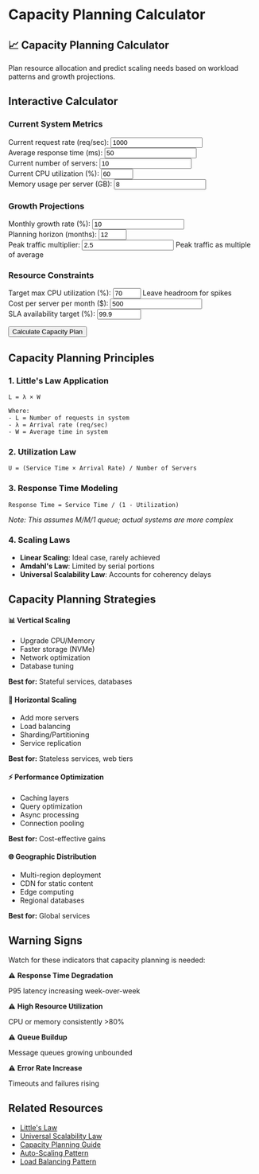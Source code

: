 # Capacity Planning Calculator

<div class="calculator-container">
<div class="calc-header">
<h2>📈 Capacity Planning Calculator</h2>
<p>Plan resource allocation and predict scaling needs based on workload patterns and growth projections.</p>
</div>

## Interactive Calculator

<div class="calculator-tool">
<form id="capacityCalc">

### Current System Metrics
<div class="input-group">
<label for="currentRPS">Current request rate (req/sec):</label>
<input type="number" id="currentRPS" value="1000" min="0" step="100">
</div>

<div class="input-group">
<label for="avgResponseTime">Average response time (ms):</label>
<input type="number" id="avgResponseTime" value="50" min="1" step="10">
</div>

<div class="input-group">
<label for="currentServers">Current number of servers:</label>
<input type="number" id="currentServers" value="10" min="1" step="1">
</div>

<div class="input-group">
<label for="cpuUtilization">Current CPU utilization (%):</label>
<input type="number" id="cpuUtilization" value="60" min="0" max="100" step="5">
</div>

<div class="input-group">
<label for="memoryUsageGB">Memory usage per server (GB):</label>
<input type="number" id="memoryUsageGB" value="8" min="0" step="1">
</div>

### Growth Projections
<div class="input-group">
<label for="growthRate">Monthly growth rate (%):</label>
<input type="number" id="growthRate" value="10" min="0" step="1">
</div>

<div class="input-group">
<label for="planningHorizon">Planning horizon (months):</label>
<input type="number" id="planningHorizon" value="12" min="1" max="36" step="1">
</div>

<div class="input-group">
<label for="peakMultiplier">Peak traffic multiplier:</label>
<input type="number" id="peakMultiplier" value="2.5" min="1" step="0.1">
<span class="help">Peak traffic as multiple of average</span>
</div>

### Resource Constraints
<div class="input-group">
<label for="maxCPU">Target max CPU utilization (%):</label>
<input type="number" id="maxCPU" value="70" min="10" max="90" step="5">
<span class="help">Leave headroom for spikes</span>
</div>

<div class="input-group">
<label for="serverCost">Cost per server per month ($):</label>
<input type="number" id="serverCost" value="500" min="0" step="50">
</div>

<div class="input-group">
<label for="slaTarget">SLA availability target (%):</label>
<input type="number" id="slaTarget" value="99.9" min="90" max="99.999" step="0.1">
</div>

<button type="button" onclick="calculateCapacity()" class="calc-button">Calculate Capacity Plan</button>
</form>

<div id="results" class="results-panel">
<!-- Results will appear here -->
</div>
</div>

## Capacity Planning Principles

### 1. Little's Law Application
```
L = λ × W

Where:
- L = Number of requests in system
- λ = Arrival rate (req/sec)
- W = Average time in system
```

### 2. Utilization Law
```
U = (Service Time × Arrival Rate) / Number of Servers
```

### 3. Response Time Modeling
```
Response Time = Service Time / (1 - Utilization)
```
*Note: This assumes M/M/1 queue; actual systems are more complex*

### 4. Scaling Laws
- **Linear Scaling**: Ideal case, rarely achieved
- **Amdahl's Law**: Limited by serial portions
- **Universal Scalability Law**: Accounts for coherency delays

## Capacity Planning Strategies

<div class="strategy-grid">
<div class="strategy-card">
<h4>📊 Vertical Scaling</h4>
<ul>
<li>Upgrade CPU/Memory</li>
<li>Faster storage (NVMe)</li>
<li>Network optimization</li>
<li>Database tuning</li>
</ul>
<p><strong>Best for:</strong> Stateful services, databases</p>
</div>

<div class="strategy-card">
<h4>🔄 Horizontal Scaling</h4>
<ul>
<li>Add more servers</li>
<li>Load balancing</li>
<li>Sharding/Partitioning</li>
<li>Service replication</li>
</ul>
<p><strong>Best for:</strong> Stateless services, web tiers</p>
</div>

<div class="strategy-card">
<h4>⚡ Performance Optimization</h4>
<ul>
<li>Caching layers</li>
<li>Query optimization</li>
<li>Async processing</li>
<li>Connection pooling</li>
</ul>
<p><strong>Best for:</strong> Cost-effective gains</p>
</div>

<div class="strategy-card">
<h4>🌐 Geographic Distribution</h4>
<ul>
<li>Multi-region deployment</li>
<li>CDN for static content</li>
<li>Edge computing</li>
<li>Regional databases</li>
</ul>
<p><strong>Best for:</strong> Global services</p>
</div>
</div>

## Warning Signs

Watch for these indicators that capacity planning is needed:

<div class="warning-grid">
<div class="warning-item">
<span class="warning-icon">⚠️</span>
<strong>Response Time Degradation</strong>
<p>P95 latency increasing week-over-week</p>
</div>

<div class="warning-item">
<span class="warning-icon">⚠️</span>
<strong>High Resource Utilization</strong>
<p>CPU or memory consistently >80%</p>
</div>

<div class="warning-item">
<span class="warning-icon">⚠️</span>
<strong>Queue Buildup</strong>
<p>Message queues growing unbounded</p>
</div>

<div class="warning-item">
<span class="warning-icon">⚠️</span>
<strong>Error Rate Increase</strong>
<p>Timeouts and failures rising</p>
</div>
</div>

## Related Resources

- [Little's Law](/quantitative/littles-law)
- [Universal Scalability Law](/quantitative/universal-scalability)
- [Capacity Planning Guide](/quantitative/capacity-planning)
- [Auto-Scaling Pattern](/patterns/auto-scaling)
- [Load Balancing Pattern](/patterns/load-balancing)

<script>
// Enhanced capacity calculator with input validation and real-time updates
let capacityChart = null;

function validateCapacityInputs() {
    const inputs = {
        currentRPS: { value: parseFloat(document.getElementById('currentRPS').value), min: 1, max: 1000000, name: 'Request rate' },
        avgResponseTime: { value: parseFloat(document.getElementById('avgResponseTime').value), min: 1, max: 10000, name: 'Response time' },
        currentServers: { value: parseInt(document.getElementById('currentServers').value), min: 1, max: 10000, name: 'Current servers' },
        cpuUtilization: { value: parseFloat(document.getElementById('cpuUtilization').value), min: 0, max: 100, name: 'CPU utilization' },
        memoryUsageGB: { value: parseFloat(document.getElementById('memoryUsageGB').value), min: 0.1, max: 1000, name: 'Memory usage' },
        growthRate: { value: parseFloat(document.getElementById('growthRate').value), min: 0, max: 100, name: 'Growth rate' },
        planningHorizon: { value: parseInt(document.getElementById('planningHorizon').value), min: 1, max: 36, name: 'Planning horizon' },
        peakMultiplier: { value: parseFloat(document.getElementById('peakMultiplier').value), min: 1, max: 10, name: 'Peak multiplier' },
        maxCPU: { value: parseFloat(document.getElementById('maxCPU').value), min: 10, max: 90, name: 'Max CPU target' },
        serverCost: { value: parseFloat(document.getElementById('serverCost').value), min: 0, max: 100000, name: 'Server cost' },
        slaTarget: { value: parseFloat(document.getElementById('slaTarget').value), min: 90, max: 99.999, name: 'SLA target' }
    };
    
    const errors = [];
    
    for (const [key, input] of Object.entries(inputs)) {
        if (isNaN(input.value)) {
            errors.push(`${input.name} must be a number`);
        } else if (input.value < input.min || input.value > input.max) {
            errors.push(`${input.name} must be between ${input.min} and ${input.max}`);
        }
    }
    
    return { valid: errors.length === 0, errors, inputs };
}

function calculateCapacity() {
    // Validate inputs
    const validation = validateCapacityInputs();
    if (!validation.valid) {
        displayCapacityErrors(validation.errors);
        return;
    }
    
    const inputs = validation.inputs;
    const growthRate = inputs.growthRate.value / 100;
    
    // Calculate current metrics
    const currentCapacityRPS = inputs.currentRPS.value / (inputs.cpuUtilization.value / 100);
    const rpsPerServer = currentCapacityRPS / inputs.currentServers.value;
    
    // Calculate memory constraints
    const totalMemoryGB = inputs.memoryUsageGB.value * inputs.currentServers.value;
    const memoryPerRPS = totalMemoryGB / inputs.currentRPS.value;
    
    // Project growth with advanced modeling
    let projections = [];
    let cumulativeCost = 0;
    
    for (let month = 0; month <= inputs.planningHorizon.value; month++) {
        const growthFactor = Math.pow(1 + growthRate, month);
        const projectedRPS = inputs.currentRPS.value * growthFactor;
        const peakRPS = projectedRPS * inputs.peakMultiplier.value;
        
        // Calculate required servers (considering both CPU and memory)
        const cpuBasedServers = Math.ceil((peakRPS / rpsPerServer) / (inputs.maxCPU.value / 100));
        const memoryBasedServers = Math.ceil((peakRPS * memoryPerRPS) / inputs.memoryUsageGB.value);
        const requiredServers = Math.max(cpuBasedServers, memoryBasedServers);
        
        // Calculate costs
        const monthlyCost = requiredServers * inputs.serverCost.value;
        cumulativeCost += monthlyCost;
        
        // Calculate actual utilization
        const cpuUtilization = (peakRPS / (requiredServers * rpsPerServer)) * 100;
        const memoryUtilization = (peakRPS * memoryPerRPS) / (requiredServers * inputs.memoryUsageGB.value) * 100;
        const actualUtilization = Math.max(cpuUtilization, memoryUtilization);
        const headroom = 100 - actualUtilization;
        
        projections.push({
            month: month,
            avgRPS: projectedRPS,
            peakRPS: peakRPS,
            servers: requiredServers,
            cost: monthlyCost,
            cumulativeCost: cumulativeCost,
            cpuUtilization: cpuUtilization,
            memoryUtilization: memoryUtilization,
            utilization: actualUtilization,
            headroom: headroom,
            constraintType: cpuBasedServers > memoryBasedServers ? 'CPU' : 'Memory'
        });
    }
    
    // Calculate availability based on redundancy
    const n = projections[inputs.planningHorizon.value].servers;
    const redundancy = Math.max(1, Math.floor(n * 0.1)); // 10% redundancy
    const availability = calculateAvailability(n, redundancy);
    
    // Prepare data for visualization
    const capacityData = {
        projections: projections,
        currentState: {
            rpsPerServer: rpsPerServer,
            currentCapacityRPS: currentCapacityRPS,
            cpuUtilization: inputs.cpuUtilization.value,
            servers: inputs.currentServers.value,
            headroom: 100 - inputs.cpuUtilization.value
        },
        recommendations: generateCapacityRecommendations(projections, inputs, availability),
        availability: availability,
        redundancy: redundancy
    };
    
    // Display results
    displayCapacityResults(capacityData, inputs);
    
    // Show results panel with animation
    const resultsPanel = document.getElementById('results');
    resultsPanel.style.display = 'block';
    resultsPanel.scrollIntoView({ behavior: 'smooth', block: 'nearest' });
}

function generateCapacityRecommendations(projections, inputs, availability) {
    const recommendations = [];
    
    // Growth rate analysis
    if (inputs.growthRate.value > 15) {
        recommendations.push({
            type: 'warning',
            message: 'High growth rate detected. Consider implementing auto-scaling to handle volatility.'
        });
    }
    
    // Short-term capacity needs
    const sixMonthProjection = projections[Math.min(6, projections.length - 1)];
    if (sixMonthProjection.servers > inputs.currentServers.value * 1.5) {
        recommendations.push({
            type: 'urgent',
            message: `⚠️ Significant scaling needed within 6 months (${sixMonthProjection.servers} servers). Start capacity planning immediately.`
        });
    }
    
    // Utilization analysis
    if (inputs.cpuUtilization.value > 70) {
        recommendations.push({
            type: 'important',
            message: 'Current utilization is high. Consider adding servers proactively to maintain stability.'
        });
    } else if (inputs.cpuUtilization.value < 30) {
        recommendations.push({
            type: 'info',
            message: 'Low utilization detected. You may be over-provisioned and could reduce costs.'
        });
    }
    
    // Availability vs SLA
    if (availability < inputs.slaTarget.value / 100) {
        const additionalServers = Math.ceil(projections[projections.length - 1].servers * 0.15);
        recommendations.push({
            type: 'error',
            message: `Current redundancy insufficient for ${inputs.slaTarget.value}% SLA. Add ${additionalServers} redundant servers.`
        });
    }
    
    // Cost optimization
    const totalCost = projections[projections.length - 1].cumulativeCost;
    const avgMonthlyCost = totalCost / projections.length;
    if (avgMonthlyCost > inputs.serverCost.value * inputs.currentServers.value * 2) {
        recommendations.push({
            type: 'important',
            message: 'Infrastructure costs will more than double. Consider architectural optimizations to reduce server requirements.'
        });
    }
    
    return recommendations;
}

function displayCapacityResults(data, inputs) {
    let resultsHTML = `
        <h3>📊 Capacity Planning Analysis</h3>
        
        <div class="capacity-summary">
            <div class="summary-cards-grid">
                <div class="summary-metric-card">
                    <div class="metric-icon">⚡</div>
                    <div class="metric-content">
                        <div class="metric-value">${data.currentState.rpsPerServer.toFixed(0)}</div>
                        <div class="metric-label">RPS per Server</div>
                    </div>
                </div>
                <div class="summary-metric-card">
                    <div class="metric-icon">📈</div>
                    <div class="metric-content">
                        <div class="metric-value">${data.currentState.currentCapacityRPS.toFixed(0)}</div>
                        <div class="metric-label">Max Capacity (RPS)</div>
                    </div>
                </div>
                <div class="summary-metric-card ${data.currentState.headroom < 30 ? 'warning' : 'success'}">
                    <div class="metric-icon">💨</div>
                    <div class="metric-content">
                        <div class="metric-value">${data.currentState.headroom.toFixed(1)}%</div>
                        <div class="metric-label">Current Headroom</div>
                    </div>
                </div>
                <div class="summary-metric-card">
                    <div class="metric-icon">✅</div>
                    <div class="metric-content">
                        <div class="metric-value">${(data.availability * 100).toFixed(3)}%</div>
                        <div class="metric-label">Projected Availability</div>
                    </div>
                </div>
            </div>
        </div>
        
        <div class="projection-summary">
            <h4>📅 ${inputs.planningHorizon.value}-Month Projection</h4>
            <div class="projection-cards">
                <div class="projection-card growth">
                    <div class="card-icon">📈</div>
                    <h5>Traffic Growth</h5>
                    <div class="big-number">${((Math.pow(1 + inputs.growthRate.value / 100, inputs.planningHorizon.value) - 1) * 100).toFixed(0)}%</div>
                    <div class="card-details">
                        <p>From ${inputs.currentRPS.value.toLocaleString()} to ${data.projections[data.projections.length - 1].avgRPS.toFixed(0).toLocaleString()} RPS</p>
                        <p class="peak-info">Peak: ${data.projections[data.projections.length - 1].peakRPS.toFixed(0).toLocaleString()} RPS</p>
                    </div>
                </div>
                <div class="projection-card servers">
                    <div class="card-icon">🖥️</div>
                    <h5>Infrastructure Scale</h5>
                    <div class="big-number">${data.projections[data.projections.length - 1].servers}</div>
                    <div class="card-details">
                        <p>Up from ${inputs.currentServers.value} servers</p>
                        <p class="increase">+${((data.projections[data.projections.length - 1].servers / inputs.currentServers.value - 1) * 100).toFixed(0)}% increase</p>
                    </div>
                </div>
                <div class="projection-card cost">
                    <div class="card-icon">💰</div>
                    <h5>Total Investment</h5>
                    <div class="big-number">$${(data.projections[data.projections.length - 1].cumulativeCost / 1000).toFixed(0)}k</div>
                    <div class="card-details">
                        <p>Monthly avg: $${(data.projections[data.projections.length - 1].cost).toLocaleString()}</p>
                        <p class="roi">Per server: $${inputs.serverCost.value}</p>
                    </div>
                </div>
            </div>
        </div>
        
        <div class="charts-section">
            <div class="chart-container">
                <h4>📊 Capacity Growth Timeline</h4>
                <canvas id="capacityChart" width="800" height="400"></canvas>
            </div>
            <div class="chart-container">
                <h4>💵 Cost Projection</h4>
                <canvas id="costChart" width="800" height="300"></canvas>
            </div>
        </div>
        
        <div class="recommendations-section">
            <h4>💡 Strategic Recommendations</h4>
            <div class="recommendations-grid">
    `;
    
    // Add intelligent recommendations
    data.recommendations.forEach(rec => {
        resultsHTML += `
            <div class="recommendation-card ${rec.type}">
                <div class="rec-icon">${rec.type === 'urgent' ? '🚨' : rec.type === 'error' ? '❌' : rec.type === 'warning' ? '⚠️' : rec.type === 'important' ? '📌' : 'ℹ️'}</div>
                <div class="rec-content">${rec.message}</div>
            </div>
        `;
    });
    
    resultsHTML += `
            </div>
        </div>
        
        <div class="scaling-roadmap">
            <h4>🗺️ Scaling Roadmap</h4>
            <div class="timeline">
                <div class="timeline-item immediate">
                    <div class="timeline-marker">Now</div>
                    <div class="timeline-content">
                        <h5>Quick Wins</h5>
                        <ul>
                            <li>Optimize queries & indexes</li>
                            <li>Enable compression</li>
                            <li>Tune connection pools</li>
                        </ul>
                        <div class="impact">10-20% improvement</div>
                    </div>
                </div>
                <div class="timeline-item short-term">
                    <div class="timeline-marker">1-3 mo</div>
                    <div class="timeline-content">
                        <h5>Tactical Improvements</h5>
                        <ul>
                            <li>Implement caching layer</li>
                            <li>Add read replicas</li>
                            <li>Enable auto-scaling</li>
                        </ul>
                        <div class="impact">30-50% capacity gain</div>
                    </div>
                </div>
                <div class="timeline-item medium-term">
                    <div class="timeline-marker">3-6 mo</div>
                    <div class="timeline-content">
                        <h5>Strategic Scaling</h5>
                        <ul>
                            <li>Horizontal partitioning</li>
                            <li>Microservices split</li>
                            <li>CDN deployment</li>
                        </ul>
                        <div class="impact">2-5x capacity</div>
                    </div>
                </div>
                <div class="timeline-item long-term">
                    <div class="timeline-marker">6-12 mo</div>
                    <div class="timeline-content">
                        <h5>Architecture Evolution</h5>
                        <ul>
                            <li>Event-driven design</li>
                            <li>Serverless migration</li>
                            <li>Global distribution</li>
                        </ul>
                        <div class="impact">10x+ scalability</div>
                    </div>
                </div>
            </div>
        </div>
        
        <div class="detailed-projections">
            <h4>📋 Detailed Monthly Projections</h4>
            <div class="projection-table-container">
                <table class="projection-table responsive-table">
                    <thead>
                        <tr>
                            <th>Month</th>
                            <th>Avg RPS</th>
                            <th>Peak RPS</th>
                            <th>Servers</th>
                            <th>CPU %</th>
                            <th>Memory %</th>
                            <th>Monthly Cost</th>
                            <th>Constraint</th>
                        </tr>
                    </thead>
                    <tbody>
    `;
    
    // Show key milestone months
    const milestones = [0, 3, 6, 12, 18, 24, data.projections.length - 1];
    milestones.forEach(month => {
        if (month < data.projections.length) {
            const proj = data.projections[month];
            resultsHTML += `
                <tr class="${proj.utilization > 80 ? 'high-util' : ''}">
                    <td data-label="Month">${month}</td>
                    <td data-label="Avg RPS">${proj.avgRPS.toFixed(0).toLocaleString()}</td>
                    <td data-label="Peak RPS">${proj.peakRPS.toFixed(0).toLocaleString()}</td>
                    <td data-label="Servers">${proj.servers}</td>
                    <td data-label="CPU %">${proj.cpuUtilization.toFixed(1)}%</td>
                    <td data-label="Memory %">${proj.memoryUtilization.toFixed(1)}%</td>
                    <td data-label="Monthly Cost">$${proj.cost.toLocaleString()}</td>
                    <td data-label="Constraint"><span class="constraint-badge ${proj.constraintType.toLowerCase()}">${proj.constraintType}</span></td>
                </tr>
            `;
        }
    });
    
    resultsHTML += `
                    </tbody>
                </table>
            </div>
        </div>
    `;
    
    document.getElementById('results').innerHTML = resultsHTML;
    
    // Draw interactive charts
    drawCapacityChart(data.projections);
    drawCostChart(data.projections);
}

function displayCapacityErrors(errors) {
    let errorHTML = '<div class="error-container"><h4>⚠️ Input Validation Errors</h4><ul>';
    errors.forEach(error => {
        errorHTML += `<li>${error}</li>`;
    });
    errorHTML += '</ul></div>';
    
    const resultsDiv = document.getElementById('results');
    resultsDiv.innerHTML = errorHTML;
    resultsDiv.style.display = 'block';
}

function calculateAvailability(servers, redundancy) {
    // Simplified availability calculation
    const serverAvailability = 0.99; // 99% per server
    const requiredServers = servers - redundancy;
    
    // Probability that at least requiredServers are available
    let availability = 0;
    for (let k = requiredServers; k <= servers; k++) {
        availability += binomial(servers, k) * 
                       Math.pow(serverAvailability, k) * 
                       Math.pow(1 - serverAvailability, servers - k);
    }
    
    return availability;
}

function binomial(n, k) {
    return factorial(n) / (factorial(k) * factorial(n - k));
}

function factorial(n) {
    if (n <= 1) return 1;
    return n * factorial(n - 1);
}

function drawCapacityChart(projections) {
    const canvas = document.getElementById('capacityChart');
    if (!canvas) return;
    
    const ctx = canvas.getContext('2d');
    const width = canvas.width;
    const height = canvas.height;
    const padding = 60;
    
    // Clear canvas
    ctx.clearRect(0, 0, width, height);
    
    // Find max values for scaling
    const maxServers = Math.max(...projections.map(p => p.servers));
    const maxRPS = Math.max(...projections.map(p => p.peakRPS));
    const maxUtil = 100;
    
    // Draw grid lines
    ctx.strokeStyle = '#e0e0e0';
    ctx.lineWidth = 1;
    for (let i = 0; i <= 10; i++) {
        const y = padding + (i / 10) * (height - 2 * padding);
        ctx.beginPath();
        ctx.moveTo(padding, y);
        ctx.lineTo(width - padding, y);
        ctx.stroke();
    }
    
    // Draw axes
    ctx.strokeStyle = '#666';
    ctx.lineWidth = 2;
    ctx.beginPath();
    ctx.moveTo(padding, padding);
    ctx.lineTo(padding, height - padding);
    ctx.lineTo(width - padding, height - padding);
    ctx.stroke();
    
    // Draw server count line
    ctx.strokeStyle = '#5448C8';
    ctx.lineWidth = 3;
    ctx.beginPath();
    projections.forEach((p, i) => {
        const x = padding + (i / (projections.length - 1)) * (width - 2 * padding);
        const y = height - padding - (p.servers / maxServers) * (height - 2 * padding);
        if (i === 0) ctx.moveTo(x, y);
        else ctx.lineTo(x, y);
        
        // Draw data points
        ctx.fillStyle = '#5448C8';
        ctx.beginPath();
        ctx.arc(x, y, 4, 0, 2 * Math.PI);
        ctx.fill();
    });
    ctx.stroke();
    
    // Draw RPS line
    ctx.strokeStyle = '#00BCD4';
    ctx.lineWidth = 3;
    ctx.beginPath();
    projections.forEach((p, i) => {
        const x = padding + (i / (projections.length - 1)) * (width - 2 * padding);
        const y = height - padding - (p.peakRPS / maxRPS) * (height - 2 * padding);
        if (i === 0) ctx.moveTo(x, y);
        else ctx.lineTo(x, y);
    });
    ctx.stroke();
    
    // Draw utilization line
    ctx.strokeStyle = '#FF9800';
    ctx.lineWidth = 2;
    ctx.setLineDash([5, 5]);
    ctx.beginPath();
    projections.forEach((p, i) => {
        const x = padding + (i / (projections.length - 1)) * (width - 2 * padding);
        const y = height - padding - (p.utilization / maxUtil) * (height - 2 * padding);
        if (i === 0) ctx.moveTo(x, y);
        else ctx.lineTo(x, y);
    });
    ctx.stroke();
    ctx.setLineDash([]);
    
    // Draw labels
    ctx.fillStyle = '#333';
    ctx.font = '14px sans-serif';
    ctx.textAlign = 'center';
    ctx.fillText('Months', width / 2, height - 20);
    
    // Y-axis labels
    ctx.textAlign = 'right';
    ctx.font = '12px sans-serif';
    for (let i = 0; i <= 5; i++) {
        const y = height - padding - (i / 5) * (height - 2 * padding);
        ctx.fillText(`${Math.round(maxServers * i / 5)}`, padding - 10, y + 4);
    }
    
    // Legend
    const legendX = width - 200;
    const legendY = padding;
    
    ctx.fillStyle = '#5448C8';
    ctx.fillRect(legendX, legendY, 20, 3);
    ctx.fillStyle = '#333';
    ctx.textAlign = 'left';
    ctx.fillText('Servers', legendX + 30, legendY + 5);
    
    ctx.fillStyle = '#00BCD4';
    ctx.fillRect(legendX, legendY + 20, 20, 3);
    ctx.fillStyle = '#333';
    ctx.fillText('Peak RPS', legendX + 30, legendY + 25);
    
    ctx.strokeStyle = '#FF9800';
    ctx.setLineDash([5, 5]);
    ctx.beginPath();
    ctx.moveTo(legendX, legendY + 42);
    ctx.lineTo(legendX + 20, legendY + 42);
    ctx.stroke();
    ctx.setLineDash([]);
    ctx.fillStyle = '#333';
    ctx.fillText('Utilization %', legendX + 30, legendY + 45);
    
    // Title
    ctx.font = 'bold 16px sans-serif';
    ctx.fillStyle = '#333';
    ctx.textAlign = 'center';
    ctx.fillText('Infrastructure Growth Projection', width / 2, 30);
}

function drawCostChart(projections) {
    const canvas = document.getElementById('costChart');
    if (!canvas) return;
    
    const ctx = canvas.getContext('2d');
    const width = canvas.width;
    const height = canvas.height;
    const padding = 60;
    
    // Clear canvas
    ctx.clearRect(0, 0, width, height);
    
    const maxCost = Math.max(...projections.map(p => p.cost));
    const maxCumulative = projections[projections.length - 1].cumulativeCost;
    
    // Draw axes
    ctx.strokeStyle = '#666';
    ctx.lineWidth = 2;
    ctx.beginPath();
    ctx.moveTo(padding, padding);
    ctx.lineTo(padding, height - padding);
    ctx.lineTo(width - padding, height - padding);
    ctx.stroke();
    
    // Draw monthly cost bars
    const barWidth = (width - 2 * padding) / projections.length - 5;
    projections.forEach((p, i) => {
        const x = padding + i * ((width - 2 * padding) / projections.length) + 2.5;
        const barHeight = (p.cost / maxCost) * (height - 2 * padding);
        const y = height - padding - barHeight;
        
        // Draw bar
        const gradient = ctx.createLinearGradient(0, y, 0, height - padding);
        gradient.addColorStop(0, '#4CAF50');
        gradient.addColorStop(1, '#2E7D32');
        ctx.fillStyle = gradient;
        ctx.fillRect(x, y, barWidth, barHeight);
        
        // Add cost label on significant months
        if (i % Math.ceil(projections.length / 6) === 0) {
            ctx.fillStyle = '#333';
            ctx.font = '10px sans-serif';
            ctx.textAlign = 'center';
            ctx.fillText(`$${(p.cost / 1000).toFixed(0)}k`, x + barWidth / 2, y - 5);
        }
    });
    
    // Draw cumulative cost line
    ctx.strokeStyle = '#F44336';
    ctx.lineWidth = 3;
    ctx.beginPath();
    projections.forEach((p, i) => {
        const x = padding + (i / (projections.length - 1)) * (width - 2 * padding);
        const y = height - padding - (p.cumulativeCost / maxCumulative) * (height - 2 * padding);
        if (i === 0) ctx.moveTo(x, y);
        else ctx.lineTo(x, y);
    });
    ctx.stroke();
    
    // Labels
    ctx.fillStyle = '#333';
    ctx.font = '12px sans-serif';
    ctx.textAlign = 'center';
    ctx.fillText('Months', width / 2, height - 20);
    
    // Title
    ctx.font = 'bold 16px sans-serif';
    ctx.textAlign = 'center';
    ctx.fillText('Cost Projection Analysis', width / 2, 30);
}

// Add real-time input validation
document.addEventListener('DOMContentLoaded', function() {
    const inputs = document.querySelectorAll('input[type="number"]');
    inputs.forEach(input => {
        input.addEventListener('input', function() {
            const value = parseFloat(this.value);
            const min = parseFloat(this.min);
            const max = parseFloat(this.max);
            
            if (isNaN(value) || value < min || value > max) {
                this.style.borderColor = '#ff6b6b';
            } else {
                this.style.borderColor = '#51cf66';
            }
        });
    });
});
</script>

</div>